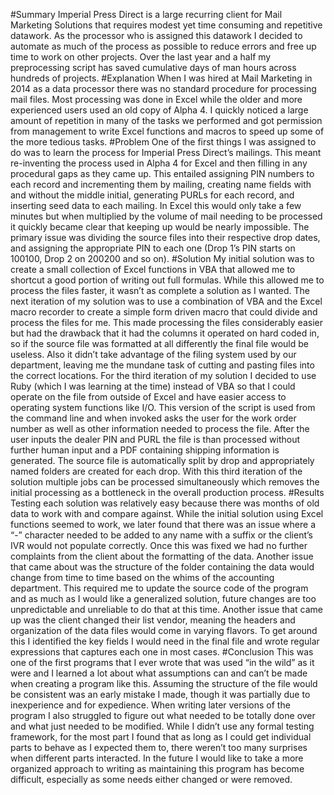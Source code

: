 #Summary
Imperial Press Direct is a large recurring client for Mail Marketing Solutions that requires modest yet time consuming and repetitive datawork. As the processor who is assigned this datawork I decided to automate as much of the process as possible to reduce errors and free up time to work on other projects. Over the last year and a half my preprocessing script has saved cumulative days of man hours across hundreds of projects.
#Explanation
When I was hired at Mail Marketing in 2014 as a data processor there was no standard procedure for processing mail files. Most processing was done in Excel while the older and more experienced users used an old copy of Alpha 4. I quickly noticed a large amount of repetition in many of the tasks we performed and got permission from management to write Excel functions and macros to speed up some of the more tedious tasks.
#Problem
One of the first things I was assigned to do was to learn the process for Imperial Press Direct’s mailings. This meant re-inventing the process used in Alpha 4 for Excel and then filling in any procedural gaps as they came up. This entailed assigning PIN numbers to each record and incrementing them by mailing, creating name fields with and without the middle initial, generating PURLs for each record, and inserting seed data to each mailing. In Excel this would only take a few minutes but when multiplied by the volume of mail needing to be processed it quickly became clear that keeping up would be nearly impossible. The primary issue was dividing the source files into their respective drop dates, and assigning the appropriate PIN to each one (Drop 1’s PIN starts on 100100, Drop 2 on 200200 and so on).
#Solution
My initial solution was to create a small collection of Excel functions in VBA that allowed me to shortcut a good portion of writing out full formulas. While this allowed me to process the files faster, it wasn’t as complete a solution as I wanted. The next iteration of my solution was to use a combination of VBA and the Excel macro recorder to create a simple form driven macro that could divide and process the files for me. This made processing the files considerably easier but had the drawback that it had the columns it operated on hard coded in, so if the source file was formatted at all differently the final file would be useless. Also it didn’t take advantage of the filing system used by our department, leaving me the mundane task of cutting and pasting files into the correct locations. For the third iteration of my solution I decided to use Ruby (which I was learning at the time) instead of VBA so that I could operate on the file from outside of Excel and have easier access to operating system functions like I/O. This version of the script is used from the command line and when invoked asks the user for the work order number as well as other information needed to process the file. After the user inputs the dealer PIN and PURL the file is than processed without further human input and a PDF containing shipping information is generated. The source file is automatically split by drop and appropriately named folders are created for each drop. With this third iteration of the solution multiple jobs can be processed simultaneously which removes the initial processing as a bottleneck in the overall production process.
#Results
Testing each solution was relatively easy because there was months of old data to work with and compare against. While the initial solution using Excel functions seemed to work, we later found that there was an issue where a “-” character needed to be added to any name with a suffix or the client’s IVR would not populate correctly. Once this was fixed we had no further complaints from the client about the formatting of the data. Another issue that came about was the structure of the folder containing the data would change from time to time based on the whims of the accounting department. This required me to update the source code of the program and as much as I would like a generalized solution, future changes are too unpredictable and unreliable to do that at this time. Another issue that came up was the client changed their list vendor, meaning the headers and organization of the data files would come in varying flavors. To get around this I identified the key fields I would need in the final file and wrote regular expressions that captures each one in most cases.
#Conclusion
This was one of the first programs that I ever wrote that was used “in the wild” as it were and I learned a lot about what assumptions can and can’t be made when creating a program like this. Assuming the structure of the file would be consistent was an early mistake I made, though it was partially due to inexperience and for expedience. When writing later versions of the program I also struggled to figure out what needed to be totally done over and what just needed to be modified. While I didn’t use any formal testing framework, for the most part I found that as long as I could get individual parts to behave as I expected them to, there weren’t too many surprises when different parts interacted. In the future I would like to take a more organized approach to writing as maintaining this program has become difficult, especially as some needs either changed or were removed.
